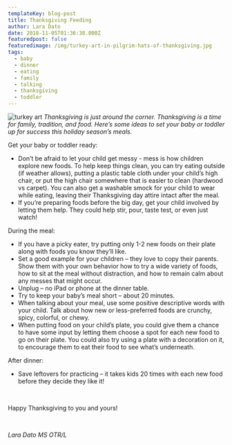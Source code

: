 ```yaml
---
templateKey: blog-post
title: Thanksgiving Feeding
author: Lara Dato
date: 2018-11-05T01:36:38.000Z
featuredpost: false
featuredimage: /img/turkey-art-in-pilgrim-hats-of-thanksgiving.jpg
tags: 
  - baby
  - dinner
  - eating
  - family
  - talking
  - thanksgiving
  - toddler
---
```

![turkey art](/img/turkey-art-in-pilgrim-hats-of-thanksgiving.jpg)
_Thanksgiving is just around the corner. Thanksgiving is a time for family, tradition, and food. Here’s some ideas to set your baby or toddler up for success this holiday season’s meals._

Get your baby or toddler ready:

- Don’t be afraid to let your child get messy - mess is how children explore new foods. To help keep things clean, you can try eating outside (if weather allows), putting a plastic table cloth under your child’s high chair, or put the high chair somewhere that is easier to clean (hardwood vs carpet). You can also get a washable smock for your child to wear while eating, leaving their Thanksgiving day attire intact after the meal.
- If you’re preparing foods before the big day, get your child involved by letting them help. They could help stir, pour, taste test, or even just watch!

 

During the meal:

- If you have a picky eater, try putting only 1-2 new foods on their plate along with foods you know they’ll like.
- Set a good example for your children – they love to copy their parents. Show them with your own behavior how to try a wide variety of foods, how to sit at the meal without distraction, and how to remain calm about any messes that might occur.
- Unplug – no iPad or phone at the dinner table.
- Try to keep your baby’s meal short – about 20 minutes.
- When talking about your meal, use some positive descriptive words with your child. Talk about how new or less-preferred foods are crunchy, spicy, colorful, or chewy.
- When putting food on your child’s plate, you could give them a chance to have some input by letting them choose a spot for each new food to go on their plate. You could also try using a plate with a decoration on it, to encourage them to eat their food to see what’s underneath.

After dinner:

- Save leftovers for practicing – it takes kids 20 times with each new food before they decide they like it!

 

Happy Thanksgiving to you and yours!

 

_Lara Dato MS OTR/L_
